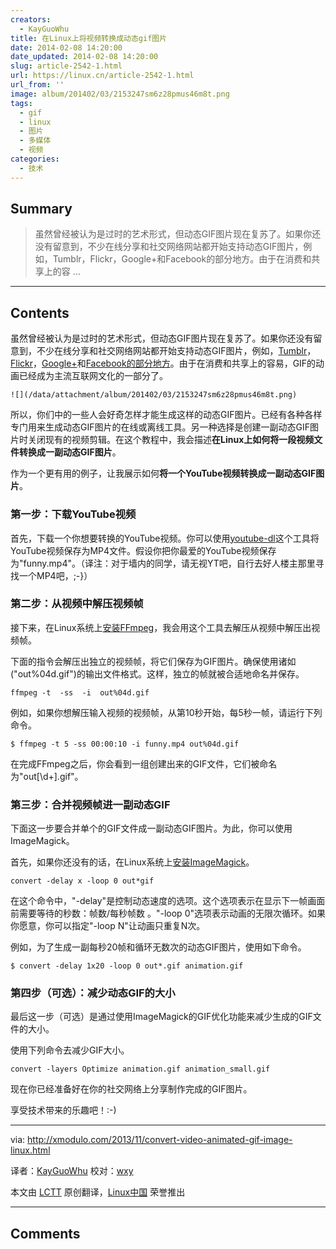 ```yaml
---
creators:
  - KayGuoWhu
title: 在Linux上将视频转换成动态gif图片
date: 2014-02-08 14:20:00
date_updated: 2014-02-08 14:20:00
slug: article-2542-1.html
url: https://linux.cn/article-2542-1.html
url_from: ''
image: album/201402/03/2153247sm6z28pmus46m8t.png
tags:
  - gif
  - linux
  - 图片
  - 多媒体
  - 视频
categories:
  - 技术
---
```


## Summary

> 虽然曾经被认为是过时的艺术形式，但动态GIF图片现在复苏了。如果你还没有留意到，不少在线分享和社交网络网站都开始支持动态GIF图片，例如，Tumblr，Flickr，Google+和Facebook的部分地方。由于在消费和共享上的容  ...

***

<!-- more -->

## Contents

虽然曾经被认为是过时的艺术形式，但动态GIF图片现在复苏了。如果你还没有留意到，不少在线分享和社交网络网站都开始支持动态GIF图片，例如，[Tumblr](http://staff.tumblr.com/post/15623140287/1mb-gifs)，[Flickr](http://www.flickr.com/photos/markus-weldon-imagebank/4439159924/sizes/o/in/photostream/)，[Google+](https://plus.google.com/communities/110524851358723545415)和[Facebook的部分地方](http://mashable.com/2013/08/29/gifs-return-to-facebook/)。由于在消费和共享上的容易，GIF的动画已经成为主流互联网文化的一部分了。

`![](/data/attachment/album/201402/03/2153247sm6z28pmus46m8t.png)`

所以，你们中的一些人会好奇怎样才能生成这样的动态GIF图片。已经有各种各样专门用来生成动态GIF图片的在线或离线工具。另一种选择是创建一副动态GIF图片时关闭现有的视频剪辑。在这个教程中，我会描述**在Linux上如何将一段视频文件转换成一副动态GIF图片**。

作为一个更有用的例子，让我展示如何**将一个YouTube视频转换成一副动态GIF图片**。

### 第一步：下载YouTube视频

首先，下载一个你想要转换的YouTube视频。你可以使用[youtube-dl](http://xmodulo.com/2013/03/how-to-save-youtube-videos-on-linux.html)这个工具将YouTube视频保存为MP4文件。假设你把你最爱的YouTube视频保存为"funny.mp4"。（译注：对于墙内的同学，请无视YT吧，自行去好人楼主那里寻找一个MP4吧，;-}）

### 第二步：从视频中解压视频帧

接下来，在Linux系统上[安装FFmpeg](http://xmodulo.com/2013/03/how-to-save-youtube-videos-on-linux.html)，我会用这个工具去解压从视频中解压出视频帧。

下面的指令会解压出独立的视频帧，将它们保存为GIF图片。确保使用诸如("out%04d.gif")的输出文件格式。这样，独立的帧就被合适地命名并保存。

```shell
ffmpeg -t  -ss  -i  out%04d.gif
```

例如，如果你想解压输入视频的视频帧，从第10秒开始，每5秒一帧，请运行下列命令。

```shell
$ ffmpeg -t 5 -ss 00:00:10 -i funny.mp4 out%04d.gif 
```

在完成FFmpeg之后，你会看到一组创建出来的GIF文件，它们被命名为"out[\d+].gif"。

### 第三步：合并视频帧进一副动态GIF

下面这一步要合并单个的GIF文件成一副动态GIF图片。为此，你可以使用ImageMagick。

首先，如果你还没有的话，在Linux系统上[安装ImageMagick](http://ask.xmodulo.com/install-imagemagick-linux.html)。

```shell
convert -delay x -loop 0 out*gif 
```

在这个命令中，"-delay"是控制动态速度的选项。这个选项表示在显示下一帧画面前需要等待的秒数：帧数/每秒帧数 。"-loop 0"选项表示动画的无限次循环。如果你愿意，你可以指定"-loop N"让动画只重复N次。

例如，为了生成一副每秒20帧和循环无数次的动态GIF图片，使用如下命令。

```shell
$ convert -delay 1x20 -loop 0 out*.gif animation.gif 
```

### 第四步（可选）：减少动态GIF的大小

最后这一步（可选）是通过使用ImageMagick的GIF优化功能来减少生成的GIF文件的大小。

使用下列命令去减少GIF大小。

```shell
convert -layers Optimize animation.gif animation_small.gif 
```

现在你已经准备好在你的社交网络上分享制作完成的GIF图片。 

享受技术带来的乐趣吧！:-)

 

---

via: <http://xmodulo.com/2013/11/convert-video-animated-gif-image-linux.html>

译者：[KayGuoWhu](https://github.com/KayGuoWhu) 校对：[wxy](https://github.com/wxy)

本文由 [LCTT](https://github.com/LCTT/TranslateProject) 原创翻译，[Linux中国](https://linux.cn/) 荣誉推出

***

## Comments

